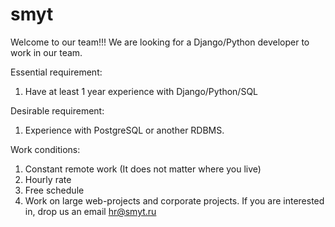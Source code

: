 # smyt
Welcome to our team!!!
We are looking for a Django/Python developer to work in our team. 

Essential requirement:

1. Have at least 1 year experience with Django/Python/SQL

Desirable requirement:

1. Experience with  PostgreSQL or another RDBMS.

Work conditions:
1. Constant remote work (It does not matter where you live) 
2. Hourly rate
3. Free schedule
4. Work on large web-projects and corporate projects.
If you are interested in, drop us an email hr@smyt.ru
